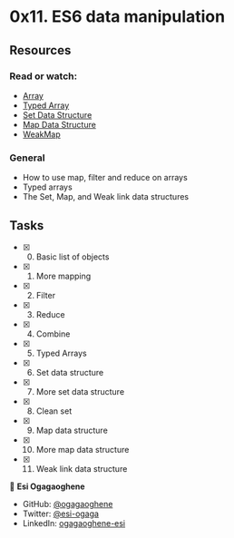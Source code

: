 # 0x11. ES6 data manipulation

## Resources
### Read or watch:
* [Array](https://developer.mozilla.org/en-US/docs/Web/JavaScript/Reference/Global_Objects/Array)
* [Typed Array](https://developer.mozilla.org/en-US/docs/Web/JavaScript/Typed_arrays)
* [Set Data Structure](https://developer.mozilla.org/en-US/docs/Web/JavaScript/Reference/Global_Objects/Set)
* [Map Data Structure](https://developer.mozilla.org/en-US/docs/Web/JavaScript/Reference/Global_Objects/Map)
* [WeakMap](https://developer.mozilla.org/en-US/docs/Web/JavaScript/Reference/Global_Objects/WeakMap)

### General
* How to use map, filter and reduce on arrays
* Typed arrays
* The Set, Map, and Weak link data structures

## Tasks
* [x] 0. Basic list of objects
* [x] 1. More mapping
* [x] 2. Filter
* [x] 3. Reduce
* [x] 4. Combine
* [x] 5. Typed Arrays
* [x] 6. Set data structure
* [x] 7. More set data structure
* [x] 8. Clean set
* [x] 9. Map data structure
* [x] 10. More map data structure
* [x] 11. Weak link data structure

👤 **Esi Ogagaoghene**

- GitHub: [@ogagaoghene](https://github.com/ogagaoghene)
- Twitter: [@esi-ogaga](https://twitter.com/esi-ogaga)
- LinkedIn: [ogagaoghene-esi](https://linkedin.com/in/ogagaoghene-esi)